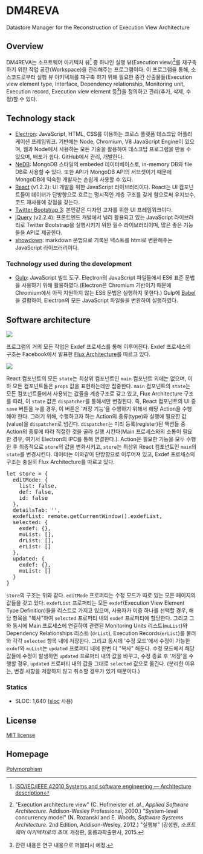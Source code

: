 # DM4REVA
Datastore Manager for the Reconstruction of Execution View Architecture

## Overview
DM4REVA는 소프트웨어 아키텍처 뷰[^1] 중 하나인 실행 뷰(Execution view)[^2]를 재구축하기 위한 작업 공간(Workspace)을 관리해주는 프로그램이다. 이 프로그램을 통해, 소스코드로부터 실행 뷰 아키텍처를 재구축 하기 위해 필요한 중간 산출물들(Execution view element type, Interface, Dependency relationship, Monitoring unit, Execution record, Execution view element 등[^3])을 정의하고 관리(추가, 삭제, 수정)할 수  있다.

## Technology stack
* [Electron](http://electron.atom.io): JavaScript, HTML, CSS를 이용하는 크로스 플랫폼 데스크탑 어플리케이션 프레임워크. 기반에는 Node, Chromium, V8 JavaScript Engine이 있으며, 웹과 Node에서 사용하는 모든 기술을 활용하여 데스크탑 프로그램을 만들 수 있으며, 배포가 쉽다. GitHub에서 관리, 개발한다.
* [NeDB](https://github.com/louischatriot/nedb): MongoDB 스타일의 embeded 데이터베이스로, in-memory DB와 file DB로 사용할 수 있다. 또한 API가 MongoDB API의 서브셋이기 때문에 MongoDB에 익숙한 개발자는 손쉽게 사용할 수 있다.
* [React](https://facebook.github.io/react/) (v1.2.2): UI 개발을 위한 JavaScript 라이브러리이다. React는 UI 컴포넌트들이 데이터가 단방향으로 흐르는 명시적인 계층 구조를 갖게 함으로써 유지보수, 코드 재사용에 강점을 갖는다.
* [Twitter Bootstrap 3](http://getbootstrap.com): 본인같은 디자인 고자를 위한 UI 프레임워크이다.
* [jQuery](http://getbootstrap.com) (v2.2.4): 프론트엔드 개발에서 널리 활용되고 있는 JavaScript 라이브러리로 Twitter Bootstrap을 실행시키기 위한 필수 라이브러리이며, 많은 좋은 기능들을 API로 제공한다.
* [showdown](https://github.com/showdownjs/showdown): markdown 문법으로 기록된 텍스트를 html로 변환해주는 JavaScript 라이브러리이다.

### Technology used during the development
* [Gulp](http://gulpjs.com): JavaScript 빌드 도구. Electron의 JavaScript 파일들에서 ES6 표준 문법을 사용하기 위해 활용하였다.(Electron은 Chromium 기반이기 때문에 Chromium에서 아직 지원하지 않는 ES6 문법은 실행하지 못한다.) Gulp에 [Babel](http://babeljs.io)을 결합하여, Electron의 모든 JavaScript 파일들을 변환하여 실행하였다.

## Software architecture

![](http://byron1st.pe.kr/wp-content/uploads/2016/07/DM4REVA-1.png)

프로그램의 거의 모든 작업은 Exdef 프로세스를 통해 이루어진다. Exdef 프로세스의 구조는 Facebook에서 발표한 [Flux Architecture](https://facebook.github.io/flux/)를 따르고 있다.

![](http://byron1st.pe.kr/wp-content/uploads/2016/07/DM4REVA-2.png)

React 컴포넌트의 모든 <code>state</code>는 최상위 컴포넌트인 <code>main</code> 컴포넌트 외에는 없으며, 이하 모든 컴포넌트들은 <code>props</code> 값을 표현하는데만 집중한다. <code>main</code> 컴포넌트의 <code>state</code>는 모든 컴포넌트들에서 사용되는 값들을 계층구조로 갖고 있고, Flux Architecture 구조를 따라, 이 <code>state</code> 값은 <code>dispatcher</code>를 통해서만 변경된다. 즉, React 컴포넌트의 UI 중 <code>save</code> 버튼을 누를 경우, 이 버튼은 '저장 기능'을 수행하기 위해서 해당 Action을 수행해야 한다. 그러기 위해, 수행하고자 하는 Action의 종류(type)와 실행에 필요한 값(value)을 <code>dispatcher</code>로 넘긴다. <code>dispatcher</code>는 미리 등록(register)된 액션들 중 Action의 종류에 따라 적절한 것을 골라 실행 시킨다(Main 프로세스와의 소통이 필요한 경우, 여기서 Electron의 IPC를 통해 연결한다.). Action은 필요한 기능을 모두 수행한 후 최종적으로 <code>store</code>의 값을 변화시키고, <code>store</code>는 최상위 React 컴포넌트인 <code>main</code>의 <code>state</code>를 변경시킨다. 데이터는 이와같이 단방향으로 이루어져 있고, Exdef 프로세스의 구조는 충실히 Flux Architecture를 따르고 있다.

<pre>
let store = {
  editMode: {
    list: false,
    def: false,
    id: false
  },
  detailsTab: '',
  exdefList: remote.getCurrentWindow().exdefList,
  selected: {
    exdef: {},
    muList: [],
    drList: [],
    erList: []
  },
  updated: {
    exdef: {},
    muList: []
  }
}
</pre>

<code>store</code>의 구조는 위와 같다. `editMode` 프로퍼티는 수정 모드가 따로 있는 모든 페이지의 값들을 갖고 있다. `exdefList` 프로퍼티는 모든 `exdef`(Execution View Element Type Definition)들을 리스트로 가지고 있으며, 사용자가 이중 하나를 선택할 경우, 해당 항목을 "복사"하여 `selected` 프로퍼티 내의 `exdef` 프로퍼티에 할당한다. 그리고 그와 동시에 Main 프로세스에 연결하여 관련된 Monitoring Units 리스트(`muList`)와 Dependency Relationships 리스트 (`drList`), Execution Records(`erList`)를 불러와 각각 `selected` 항목 내에 저장한다. 그리고 동시에 '수정 모드'에서 수정이 가능한 `exdef`와 `muList`는 `updated` 프로퍼티 내에 한번 더 "복사" 해둔다. 수정 모드에서 해당 값들에 수정이 발생하면 `updated` 프로퍼티 내의 값을 바꾸고, 수정 종료 후 '저장'을 수행할 경우, `updated` 프로퍼티 내의 값을 그대로 `selected` 값으로 옮긴다. (분리한 이유는, 변경 사항을 저장하지 않고 취소할 경우가 있기 때문이다.)

### Statics
* SLOC: 1,640 ([sloc](https://www.npmjs.com/package/sloc) 사용)

## License
[MIT license](https://github.com/showdownjs/showdown)

## Homepage
[Polymorphism](http://byron1st.pe.kr/?page_id=119)

[^1]: [ISO/IEC/IEEE 42010 Systems and software engineering — Architecture description](http://www.iso-architecture.org/ieee-1471/cm/)
[^2]: "Execution architecture view" (C. Hofmeister *et. al.*, *Applied Software Architecture*. Addison-Wesley Professional, 2000.) "System-level concurrency model" (N. Rozanski and E. Woods, *Software Systems Architecture*. 2nd Edition, Addison-Wesley, 2012.) "실행뷰" (강성원, *소프트웨어 아키텍처로의 초대*. 개정판, 홍릉과학출판사, 2015.
[^3]: 관련 내용은 연구 내용으로 퍼블리시 예정.